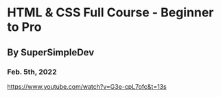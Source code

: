 # HTML & CSS Full Course - Beginner to Pro
## By SuperSimpleDev
### Feb. 5th, 2022

https://www.youtube.com/watch?v=G3e-cpL7ofc&t=13s
